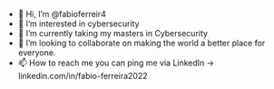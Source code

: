 - 👋 Hi, I’m @fabioferreir4
- 👀 I’m interested in cybersecurity
- 🌱 I’m currently taking my masters in Cybersecurity
- 💞️ I’m looking to collaborate on making the world a better place for everyone.
- 📫 How to reach me you can ping me via LinkedIn -> linkedin.com/in/fabio-ferreira2022

<!---
fabioferreir4/fabioferreir4 is a ✨ special ✨ repository because its `README.md` (this file) appears on your GitHub profile.
You can click the Preview link to take a look at your changes.
--->
